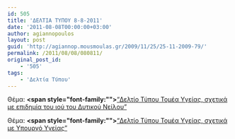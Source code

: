 ```yaml
---
id: 505
title: 'ΔΕΛΤΙΑ ΤΥΠΟΥ 8-8-2011'
date: '2011-08-08T00:00:00+03:00'
author: agiannopoulos
layout: post
guid: 'http://agiannop.mousmoulas.gr/2009/11/25/25-11-2009-79/'
permalink: /2011/08/08/080811/
original_post_id:
    - '505'
tags:
    - 'Δελτία Τύπου'
---
```


Θέμα: **<span style="font-family:""></span>**[“Δελτίο Τύπου Τομέα Υγείας, σχετικά με επιδημία του ιού του Δυτικού Νείλου” ](/wp-content/uploads/2009/11/08082011_dt_io_dytikou_neilou.pdf)

Θέμα: **<span style="font-family:""></span>**[“Δελτίο Τύπου Τομέα Υγείας, σχετικά με Υπουργό Υγείας” ](/wp-content/uploads/2009/11/08082011_ypoyrgo_ygeias.pdf)